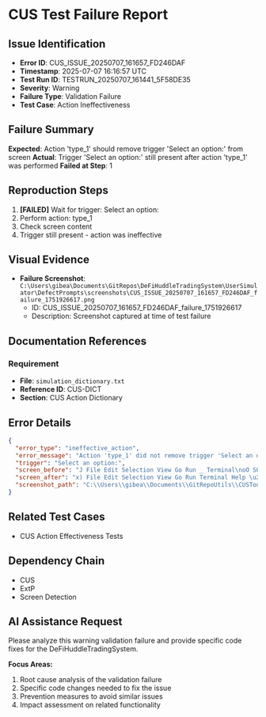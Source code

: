 # CUS Test Failure Report

## Issue Identification
- **Error ID**: CUS_ISSUE_20250707_161657_FD246DAF
- **Timestamp**: 2025-07-07 16:16:57 UTC
- **Test Run ID**: TESTRUN_20250707_161441_5F58DE35
- **Severity**: Warning
- **Failure Type**: Validation Failure
- **Test Case**: Action Ineffectiveness

## Failure Summary
**Expected**: Action 'type_1' should remove trigger 'Select an option:' from screen
**Actual**: Trigger 'Select an option:' still present after action 'type_1' was performed
**Failed at Step**: 1

## Reproduction Steps
1. **[FAILED]** Wait for trigger: Select an option:
2. Perform action: type_1
3. Check screen content
4. Trigger still present - action was ineffective

## Visual Evidence
- **Failure Screenshot**: `C:\Users\gibea\Documents\GitRepos\DeFiHuddleTradingSystem\UserSimulator\DefectPrompts\screenshots\CUS_ISSUE_20250707_161657_FD246DAF_failure_1751926617.png`
  - ID: CUS_ISSUE_20250707_161657_FD246DAF_failure_1751926617
  - Description: Screenshot captured at time of test failure

## Documentation References
### Requirement
- **File**: `simulation_dictionary.txt`
- **Reference ID**: CUS-DICT
- **Section**: CUS Action Dictionary

## Error Details
```json
{
  "error_type": "ineffective_action",
  "error_message": "Action 'type_1' did not remove trigger 'Select an option:' from screen",
  "trigger": "Select an option:",
  "screen_before": "J File Edit Selection View Go Run _ Terminal\noO SOURCE CONTROL\nREPOSITORIES\np GitRepoUtils Git # main OC Y BW SO\nCHANGES\n| tg \u00a9 Changes R\n\u00ae AutomatedRemediationSystem.py CUSTool U\nDS | \u00a5 CUS ExtP_Testing Guide.md cusToo! u\nbed \u00ae CUS.py CUSToo! iG}\nEE deploy _production.bat CUSTool U\nrs) \u00ae EnhancedCU",
  "screen_after": "x) File Edit Selection View Go Run Terminal Help \u20ac> P GitRepoutils By enoag - x\no SOURCE CONTROL \u201c+ @ CUSpy [e] x by RO- cHaT 2POFDs x\nREPOSITORIES CUSTool > @ CUS.py >... v \u201cc:\\Users\\gibea\\Documents\\GitRepoUtils\\CUSToo1\";\n(PD. Gitkepoutils Git Pmain OY SO 167 def process_screen_content(simulation_d",
  "screenshot_path": "C:\\Users\\gibea\\Documents\\GitRepoUtils\\CUSTool\\Logs\\Screenshots\\screenshot_1751926614.png"
}
```

## Related Test Cases
- CUS Action Effectiveness Tests

## Dependency Chain
- CUS
- ExtP
- Screen Detection

## AI Assistance Request

Please analyze this warning validation failure and provide specific code fixes for the DeFiHuddleTradingSystem.

**Focus Areas:**
1. Root cause analysis of the validation failure
2. Specific code changes needed to fix the issue
3. Prevention measures to avoid similar issues
4. Impact assessment on related functionality